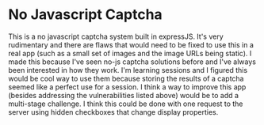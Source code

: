 # No Javascript Captcha
This is a no javascript captcha system built in expressJS. It's very rudimentary and there are flaws that would need to be fixed to use this in a real app (such as a small set of images and the image URLs being static). I made this because I've seen no-js captcha solutions before and I've always been interested in how they work. I'm learning sessions and I figured this would be cool way to use them because storing the results of a captcha seemed like a perfect use for a session. I think a way to improve this app (besides addressing the vulnerabilities listed above) would be to add a multi-stage challenge. I think this could be done with one request to the server using hidden checkboxes that change display properties.
